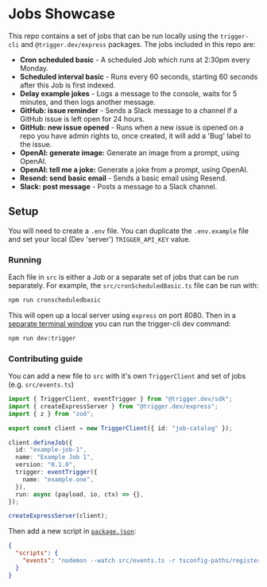 # Jobs Showcase

This repo contains a set of jobs that can be run locally using the `trigger-cli` and `@trigger.dev/express` packages. The jobs included in this repo are:

- **Cron scheduled basic** - A scheduled Job which runs at 2:30pm every Monday.
- **Scheduled interval basic** - Runs every 60 seconds, starting 60 seconds after this Job is first indexed.
- **Delay example jokes** - Logs a message to the console, waits for 5 minutes, and then logs another message.
- **GitHub: issue reminder** - Sends a Slack message to a channel if a GitHub issue is left open for 24 hours.
- **GitHub: new issue opened** - Runs when a new issue is opened on a repo you have admin rights to, once created, it will add a 'Bug' label to the issue.
- **OpenAI: generate image:** Generate an image from a prompt, using OpenAI.
- **OpenAI: tell me a joke:** Generate a joke from a prompt, using OpenAI.
- **Resend: send basic email** - Sends a basic email using Resend.
- **Slack: post message** - Posts a message to a Slack channel.

## Setup

You will need to create a `.env` file. You can duplicate the `.env.example` file and set your local (Dev 'server') `TRIGGER_API_KEY` value.

### Running

Each file in `src` is either a Job or a separate set of jobs that can be run separately. For example, the `src/cronScheduledBasic.ts` file can be run with:

```sh
npm run cronscheduledbasic
```

This will open up a local server using `express` on port 8080. Then in a <u>separate terminal window</u> you can run the trigger-cli dev command:

```sh
npm run dev:trigger
```

### Contributing guide

You can add a new file to `src` with it's own `TriggerClient` and set of jobs (e.g. `src/events.ts`)

```ts
import { TriggerClient, eventTrigger } from "@trigger.dev/sdk";
import { createExpressServer } from "@trigger.dev/express";
import { z } from "zod";

export const client = new TriggerClient({ id: "job-catalog" });

client.defineJob({
  id: "example-job-1",
  name: "Example Job 1",
  version: "0.1.0",
  trigger: eventTrigger({
    name: "example.one",
  }),
  run: async (payload, io, ctx) => {},
});

createExpressServer(client);
```

Then add a new script in [`package.json`](./package.json):

```json
{
  "scripts": {
    "events": "nodemon --watch src/events.ts -r tsconfig-paths/register -r dotenv/config src/events.ts"
  }
}
```

